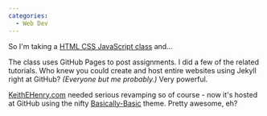 ```yaml
---
categories:
  - Web Dev
---
```

So I'm taking a [HTML CSS JavaScript class](https://www.coursera.org/learn/html-css-javascript-for-web-developers/home/welcome) and...

The class uses GitHub Pages to post assignments. I did a few of the related tutorials. Who knew you could create and host entire websites using Jekyll right at GitHub? *(Everyone but me probably.)* Very powerful.

[KeithEHenry.com](http://www.keithehenry.com) needed serious revamping so of course - now it's hosted at GitHub using the nifty [Basically-Basic](https://mmistakes.github.io/jekyll-theme-basically-basic/) theme. Pretty awesome, eh?
